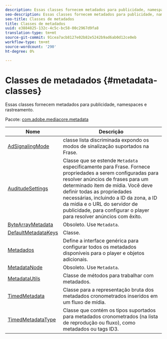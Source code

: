 ```yaml
---
description: Essas classes fornecem metadados para publicidade, namespaces e rastreamento.
seo-description: Essas classes fornecem metadados para publicidade, namespaces e rastreamento.
seo-title: Classes de metadados
title: Classes de metadados
uuid: e3884825-132c-4c5c-bc58-00c2967d9fa8
translation-type: tm+mt
source-git-commit: 91cea7acb8127e02b82e5242b9ad6ab0d12ce0eb
workflow-type: tm+mt
source-wordcount: '290'
ht-degree: 0%

---
```



# Classes de metadados {#metadata-classes}

Essas classes fornecem metadados para publicidade, namespaces e rastreamento.

Pacote: [com.adobe.mediacore.metadata](https://help.adobe.com/en_US/primetime/api/psdk/asdoc-dhls_1.4/com/adobe/mediacore/metadata/package-detail.html)

| Nome | Descrição |
|---|---|
| [AdSignalingMode](https://help.adobe.com/en_US/primetime/api/psdk/asdoc-dhls_1.4/com/adobe/mediacore/metadata/AdSignalingMode.html) | classe lista discriminada expondo os modos de sinalização suportados na Frase. |
| [AuditudeSettings](https://help.adobe.com/en_US/primetime/api/psdk/asdoc-dhls_1.4/com/adobe/mediacore/metadata/AuditudeSettings.html) | Classe que se estende `Metadata` especificamente para Frase. Fornece propriedades a serem configuradas para resolver anúncios de frases para um determinado item de mídia. Você deve definir todas as propriedades necessárias, incluindo a ID da zona, a ID da mídia e o URL do servidor de publicidade, para configurar o player para resolver anúncios com êxito. |
| [ByteArrayMetadata](https://help.adobe.com/en_US/primetime/api/psdk/asdoc-dhls_1.4/com/adobe/mediacore/metadata/ByteArrayMetadata.html) | Obsoleto. Use `Metadata`. |
| [DefaultMetadataKeys](https://help.adobe.com/en_US/primetime/api/psdk/asdoc-dhls_1.4/com/adobe/mediacore/metadata/DefaultMetadataKeys.html) | Classe. |
| [Metadados](https://help.adobe.com/en_US/primetime/api/psdk/asdoc-dhls_1.4/com/adobe/mediacore/metadata/Metadata.html) | Define a interface genérica para configurar todos os metadados disponíveis para o player e objetos adicionais. |
| [MetadataNode](https://help.adobe.com/en_US/primetime/api/psdk/asdoc-dhls_1.4/com/adobe/mediacore/metadata/MetadataNode.html) | Obsoleto. Use `Metadata`. |
| [MetadataUtils](https://help.adobe.com/en_US/primetime/api/psdk/asdoc-dhls_1.4/com/adobe/mediacore/metadata/MetadataUtils.html) | Classe de métodos para trabalhar com metadados. |
| [TimedMetadata](https://help.adobe.com/en_US/primetime/api/psdk/asdoc-dhls_1.4/com/adobe/mediacore/metadata/TimedMetadata.html) | Classe para a representação bruta dos metadados cronometrados inseridos em um fluxo de mídia. |
| [TimedMetadataType](https://help.adobe.com/en_US/primetime/api/psdk/asdoc-dhls_1.4/com/adobe/mediacore/metadata/TimedMetadataType.html) | Classe que contém os tipos suportados para metadados cronometrados (na lista de reprodução ou fluxo), como metadados ou tags ID3. |